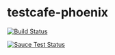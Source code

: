 # testcafe-phoenix

[![Build Status](https://travis-ci.org/DevExpress/testcafe.svg)](https://travis-ci.org/DevExpress/testcafe)

[![Sauce Test Status](https://saucelabs.com/browser-matrix/testcafe-master.svg)](https://saucelabs.com/u/testcafe-master)
